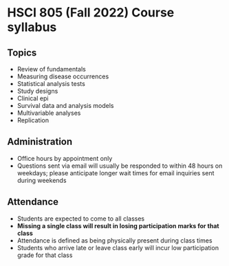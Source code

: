  
# HSCI 805 (Fall 2022) Course syllabus

## Topics

- Review of fundamentals
 - Measuring disease occurrences
 - Statistical analysis tests
 - Study designs
- Clinical epi
- Survival data and analysis models
- Multivariable analyses
- Replication

## Administration
- Office hours by appointment only
- Questions sent via email will usually be responded to within 48 hours on weekdays; please anticipate longer wait times for email inquiries sent during weekends

## Attendance 

- Students are expected to come to all classes 
 - **Missing a single class will result in losing participation marks for that class** 
 - Attendance is defined as being physically present during class times  
- Students who arrive late or leave class early will incur low participation grade for that class


